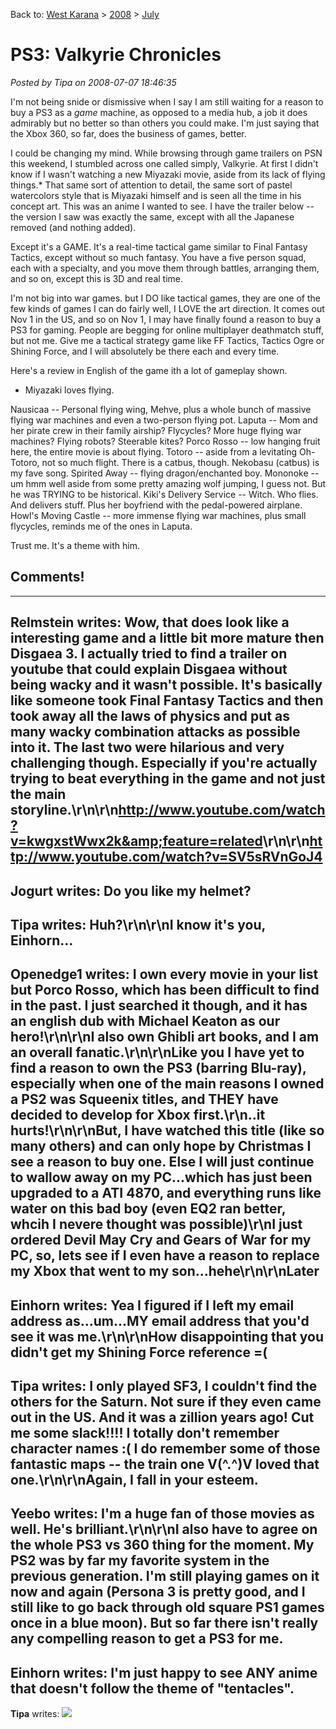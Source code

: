 Back to: [West Karana](/posts/westkarana.md) > [2008](/posts/2008/westkarana.md) > [July](./westkarana.md)
# PS3: Valkyrie Chronicles

*Posted by Tipa on 2008-07-07 18:46:35*

I'm not being snide or dismissive when I say I am still waiting for a reason to buy a PS3 as a *game* machine, as opposed to a media hub, a job it does admirably but no better so than others you could make. I'm just saying that the Xbox 360, so far, does the business of games, better.

I could be changing my mind. While browsing through game trailers on PSN this weekend, I stumbled across one called simply, Valkyrie. At first I didn't know if I wasn't watching a new Miyazaki movie, aside from its lack of flying things.* That same sort of attention to detail, the same sort of pastel watercolors style that is Miyazaki himself and is seen all the time in his concept art. This was an anime I wanted to see. I have the trailer below -- the version I saw was exactly the same, except with all the Japanese removed (and nothing added).

Except it's a GAME. It's a real-time tactical game similar to Final Fantasy Tactics, except without so much fantasy. You have a five person squad, each with a specialty, and you move them through battles, arranging them, and so on, except this is 3D and real time.

I'm not big into war games. but I DO like tactical games, they are one of the few kinds of games I can do fairly well, I LOVE the art direction. It comes out Nov 1 in the US, and so on Nov 1, I may have finally found a reason to buy a PS3 for gaming. People are begging for online multiplayer deathmatch stuff, but not me. Give me a tactical strategy game like FF Tactics, Tactics Ogre or Shining Force, and I will absolutely be there each and every time.



Here's a review in English of the game ith a lot of gameplay shown.




* Miyazaki loves flying.

Nausicaa -- Personal flying wing, Mehve, plus a whole bunch of massive flying war machines and even a two-person flying pot.
Laputa -- Mom and her pirate crew in their family airship? Flycycles? More huge flying war machines? Flying robots? Steerable kites?
Porco Rosso -- low hanging fruit here, the entire movie is about flying.
Totoro -- aside from a levitating Oh-Totoro, not so much flight. There is a catbus, though. Nekobasu (catbus) is my fave song.
Spirited Away -- flying dragon/enchanted boy.
Mononoke -- um hmm well aside from some pretty amazing wolf jumping, I guess not. But he was TRYING to be historical.
Kiki's Delivery Service -- Witch. Who flies. And delivers stuff. Plus her boyfriend with the pedal-powered airplane.
Howl's Moving Castle -- more immense flying war machines, plus small flycycles, reminds me of the ones in Laputa.

Trust me. It's a theme with him.

## Comments!
---
**Relmstein** writes: Wow, that does look like a interesting game and a little bit more mature then Disgaea 3. I actually tried to find a trailer on youtube that could explain Disgaea without being wacky and it wasn't possible. It's basically like someone took Final Fantasy Tactics and then took away all the laws of physics and put as many wacky combination attacks as possible into it. The last two were hilarious and very challenging though. Especially if you're actually trying to beat everything in the game and not just the main storyline.\r\n\r\n<a href="http://www.youtube.com/watch?v=kwgxstWwx2k&amp;feature=related" rel="nofollow">http://www.youtube.com/watch?v=kwgxstWwx2k&amp;feature=related</a>\r\n\r\n<a href="http://www.youtube.com/watch?v=SV5sRVnGoJ4" rel="nofollow">http://www.youtube.com/watch?v=SV5sRVnGoJ4</a>
---
**Jogurt** writes: Do you like my helmet?
---
**Tipa** writes: Huh?\r\n\r\nI know it's you, Einhorn...
---
**Openedge1** writes: I own every movie in your list but Porco Rosso, which has been difficult to find in the past. I just searched it though, and it has an english dub with Michael Keaton as our hero!\r\n\r\nI also own Ghibli art books, and I am an overall fanatic.\r\n\r\nLike you I have yet to find a reason to own the PS3 (barring Blu-ray), especially when one of the main reasons I owned a PS2 was Squeenix titles, and THEY have decided to develop for Xbox first.\r\n..it hurts!\r\n\r\nBut, I have watched this title (like so many others) and can only hope by Christmas I see a reason to buy one. Else I will just continue to wallow away on my PC...which has just been upgraded to a ATI 4870, and everything runs like water on this bad boy (even EQ2 ran better, whcih I nevere thought was possible)\r\nI just ordered Devil May Cry and Gears of War for my PC, so, lets see if I even have a reason to replace my Xbox that went to my son...hehe\r\n\r\nLater
---
**Einhorn** writes: Yea I figured if I left my email address as...um...MY email address that you'd see it was me.\r\n\r\nHow disappointing that you didn't get my Shining Force reference =(
---
**Tipa** writes: I only played SF3, I couldn't find the others for the Saturn. Not sure if they even came out in the US. And it was a zillion years ago! Cut me some slack!!!! I totally don't remember character names :( I do remember some of those fantastic maps -- the train one V(^.^)V loved that one.\r\n\r\nAgain, I fall in your esteem.
---
**Yeebo** writes: I'm a huge fan of those movies as well. He's brilliant.\r\n\r\nI also have to agree on the whole PS3 vs 360 thing for the moment.  My PS2 was by far my favorite system in the previous generation.  I'm still playing games on it now and again (Persona 3 is pretty good, and I still like to go back through old square PS1 games once in a blue moon).  But so far there isn't really any compelling reason to get a PS3 for me.
---
**Einhorn** writes: I'm just happy to see ANY anime that doesn't follow the theme of "tentacles".
---
**Tipa** writes: <img src="http://craphound.com/images/octo_pied_building_by_FilthyLuker.jpg">
